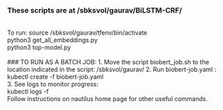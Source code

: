 ### These scripts are at /sbksvol/gaurav/BiLSTM-CRF/
<br>
To run:
source /sbksvol/gaurav/tfenv/bin/activate
<br>
python3 get_all_embeddings.py
<br>
python3 top-model.py
<br>

<br>
### TO RUN AS A BATCH JOB:
1. Move the script biobert_job.sh to the location indicated in the script: /sbksvol/gaurav/
2. Run biobert-job.yaml :
<br>
kubectl create -f biobert-job.yaml
<br>
3. See logs to monitor progress:
<br>
kubectl logs -f <name-of-job-pod>
<br>
Follow instructions on nautilus home page for other useful commands.
